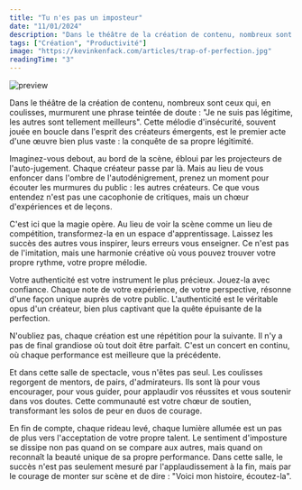 ```yaml
---
title: "Tu n'es pas un imposteur"
date: "11/01/2024"
description: "Dans le théâtre de la création de contenu, nombreux sont ceux qui, en coulisses, murmurent une phrase teintée de doute : 'Je ne suis pas légitime, les autres sont tellement meilleurs'. Cette mélodie d'insécurité, souvent jouée en boucle dans l'esprit des créateurs émergents, est le premier acte d'une œuvre bien plus vaste : la conquête de sa propre légitimité."
tags: ["Création", "Productivité"]
image: "https://kevinkenfack.com/articles/trap-of-perfection.jpg"
readingTime: "3"
---
```


![preview](/articles/trap-of-perfection.jpg)

Dans le théâtre de la création de contenu, nombreux sont ceux qui, en coulisses, murmurent une phrase teintée de doute : "Je ne suis pas légitime, les autres sont tellement meilleurs". Cette mélodie d'insécurité, souvent jouée en boucle dans l'esprit des créateurs émergents, est le premier acte d'une œuvre bien plus vaste : la conquête de sa propre légitimité.


Imaginez-vous debout, au bord de la scène, ébloui par les projecteurs de l'auto-jugement. Chaque créateur passe par là. Mais au lieu de vous enfoncer dans l'ombre de l'autodénigrement, prenez un moment pour écouter les murmures du public : les autres créateurs. Ce que vous entendez n'est pas une cacophonie de critiques, mais un chœur d'expériences et de leçons.


C'est ici que la magie opère. Au lieu de voir la scène comme un lieu de compétition, transformez-la en un espace d'apprentissage. Laissez les succès des autres vous inspirer, leurs erreurs vous enseigner. Ce n'est pas de l'imitation, mais une harmonie créative où vous pouvez trouver votre propre rythme, votre propre mélodie.


Votre authenticité est votre instrument le plus précieux. Jouez-la avec confiance. Chaque note de votre expérience, de votre perspective, résonne d'une façon unique auprès de votre public. L'authenticité est le véritable opus d'un créateur, bien plus captivant que la quête épuisante de la perfection.


N'oubliez pas, chaque création est une répétition pour la suivante. Il n'y a pas de final grandiose où tout doit être parfait. C'est un concert en continu, où chaque performance est meilleure que la précédente.


Et dans cette salle de spectacle, vous n'êtes pas seul. Les coulisses regorgent de mentors, de pairs, d'admirateurs. Ils sont là pour vous encourager, pour vous guider, pour applaudir vos réussites et vous soutenir dans vos doutes. Cette communauté est votre chœur de soutien, transformant les solos de peur en duos de courage.


En fin de compte, chaque rideau levé, chaque lumière allumée est un pas de plus vers l'acceptation de votre propre talent. Le sentiment d'imposture se dissipe non pas quand on se compare aux autres, mais quand on reconnaît la beauté unique de sa propre performance. Dans cette salle, le succès n'est pas seulement mesuré par l'applaudissement à la fin, mais par le courage de monter sur scène et de dire : "Voici mon histoire, écoutez-la".
